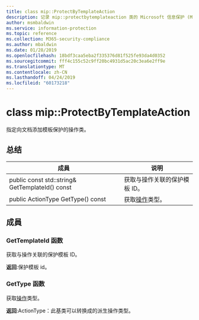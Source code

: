 ```yaml
---
title: class mip::ProtectByTemplateAction
description: 记录 mip::protectbytemplateaction 类的 Microsoft 信息保护 (MIP) SDK。
author: msmbaldwin
ms.service: information-protection
ms.topic: reference
ms.collection: M365-security-compliance
ms.author: mbaldwin
ms.date: 01/28/2019
ms.openlocfilehash: 18bdf3caa5eba2f335376d81f525fe93da4d0352
ms.sourcegitcommit: fff4c155c52c9ff20bc4931d5ac20c3ea6e2ff9e
ms.translationtype: MT
ms.contentlocale: zh-CN
ms.lasthandoff: 04/24/2019
ms.locfileid: "60173218"
---
```

# <a name="class-mipprotectbytemplateaction"></a>class mip::ProtectByTemplateAction 
指定向文档添加模板保护的操作类。
  
## <a name="summary"></a>总结
 成員                        | 说明                                
--------------------------------|---------------------------------------------
public const std::string& GetTemplateId() const  |  获取与操作关联的保护模板 ID。
public ActionType GetType() const  |  获取[操作](class_mip_action.md)类型。

## <a name="members"></a>成員
  
### <a name="gettemplateid-function"></a>GetTemplateId 函数
获取与操作关联的保护模板 ID。

  
**返回**:保护模板 id。


### <a name="gettype-function"></a>GetType 函数
获取[操作](class_mip_action.md)类型。

  
**返回**:ActionType：此基类可以转换成的派生操作类型。